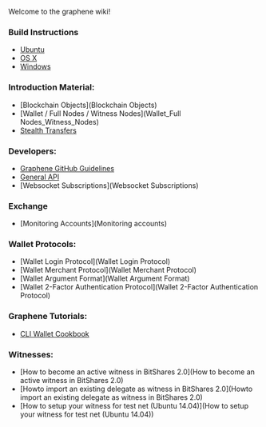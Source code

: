 Welcome to the graphene wiki!

### Build Instructions

* [Ubuntu](build-ubuntu)
* [OS X](Building-on-OS-X)
* [Windows](BUILD_WIN32)

### Introduction Material:

* [Blockchain Objects](Blockchain Objects)
* [Wallet / Full Nodes / Witness Nodes](Wallet_Full Nodes_Witness_Nodes)
* [Stealth Transfers](StealthTransfers)

### Developers:

* [Graphene GitHub Guidelines](Graphene-GitHub-Guidelines)
* [General API](API)
* [Websocket Subscriptions](Websocket Subscriptions)

### Exchange

* [Monitoring Accounts](Monitoring accounts)

### Wallet Protocols:

* [Wallet Login Protocol](Wallet Login Protocol)
* [Wallet Merchant Protocol](Wallet Merchant Protocol)
* [Wallet Argument Format](Wallet Argument Format)
* [Wallet 2-Factor Authentication Protocol](Wallet 2-Factor Authentication Protocol)

### Graphene Tutorials:

* [CLI Wallet Cookbook](https://github.com/cryptonomex/graphene/wiki/CLI-Wallet-Cookbook)

### Witnesses:

* [How to become an active witness in BitShares 2.0](How to become an active witness in BitShares 2.0)
* [Howto import an existing delegate as witness in BitShares 2.0](Howto import an existing delegate as witness in BitShares 2.0)
* [How to setup your witness for test net (Ubuntu 14.04)](How to setup your witness for test net (Ubuntu 14.04))